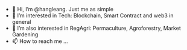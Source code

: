 - 👋 Hi, I’m @hangleang. Just me as simple
- 👀 I’m interested in Tech: Blockchain, Smart Contract and web3 in general
- 🌱 I’m also interested in RegAgri: Permaculture, Agroforestry, Market Gardening
- 📫 How to reach me ...

<!---
hangleang/hangleang is a ✨ special ✨ repository because its `README.md` (this file) appears on your GitHub profile.
You can click the Preview link to take a look at your changes.
--->
